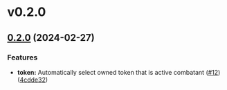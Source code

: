# v0.2.0

## [0.2.0](https://github.com/vadanx/foundryvtt-combat-orchestrator/compare/v0.1.1...v0.2.0) (2024-02-27)


### Features

* **token:** Automatically select owned token that is active combatant ([#12](https://github.com/vadanx/foundryvtt-combat-orchestrator/issues/12)) ([4cdde32](https://github.com/vadanx/foundryvtt-combat-orchestrator/commit/4cdde327b27aa78755014e8bf5c2ab87bce43b42))



